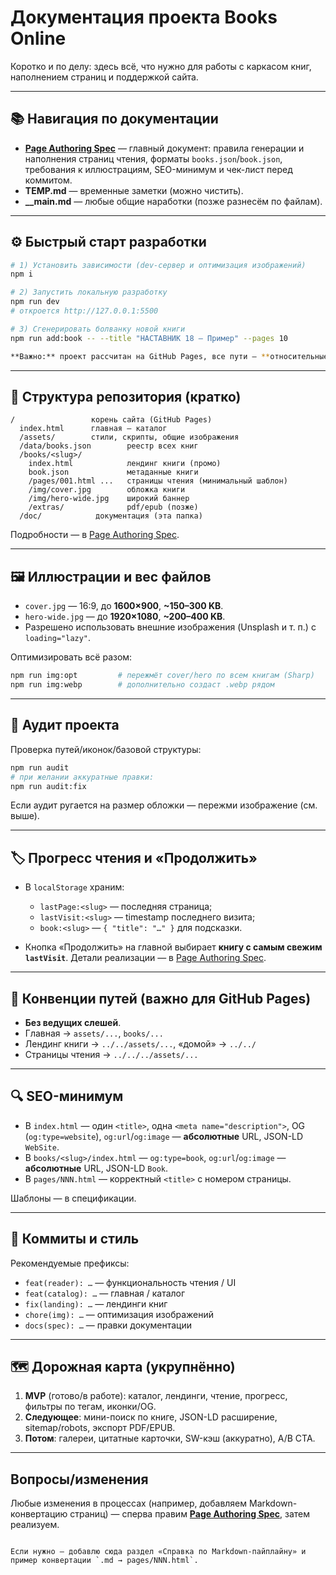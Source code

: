 # Документация проекта **Books Online**

Коротко и по делу: здесь всё, что нужно для работы с каркасом книг, наполнением страниц и поддержкой сайта.

---

## 📚 Навигация по документации

- **[Page Authoring Spec](./page-authoring-spec.md)** — главный документ: правила генерации и наполнения страниц чтения, форматы `books.json`/`book.json`, требования к иллюстрациям, SEO-минимум и чек-лист перед коммитом.
- **TEMP.md** — временные заметки (можно чистить).
- **__main.md** — любые общие наработки (позже разнесём по файлам).

---

## ⚙️ Быстрый старт разработки

```bash
# 1) Установить зависимости (dev-сервер и оптимизация изображений)
npm i

# 2) Запустить локальную разработку
npm run dev
# откроется http://127.0.0.1:5500

# 3) Сгенерировать болванку новой книги
npm run add:book -- --title "НАСТАВНИК 18 — Пример" --pages 10

**Важно:** проект рассчитан на GitHub Pages, все пути — **относительные** (без ведущего `/`). Подробнее — в спецификации.
```
---

## 🧱 Структура репозитория (кратко)

```
/                 корень сайта (GitHub Pages)
  index.html      главная — каталог
  /assets/        стили, скрипты, общие изображения
  /data/books.json        реестр всех книг
  /books/<slug>/
    index.html            лендинг книги (промо)
    book.json             метаданные книги
    /pages/001.html ...   страницы чтения (минимальный шаблон)
    /img/cover.jpg        обложка книги
    /img/hero-wide.jpg    широкий баннер
    /extras/              pdf/epub (позже)
  /doc/            документация (эта папка)
```

Подробности — в [Page Authoring Spec](./page-authoring-spec.md).

---

## 🖼️ Иллюстрации и вес файлов

* `cover.jpg` — 16:9, до **1600×900**, **\~150–300 KB**.
* `hero-wide.jpg` — до **1920×1080**, **\~200–400 KB**.
* Разрешено использовать внешние изображения (Unsplash и т. п.) с `loading="lazy"`.

Оптимизировать всё разом:

```bash
npm run img:opt         # пережмёт cover/hero по всем книгам (Sharp)
npm run img:webp        # дополнительно создаст .webp рядом
```

---

## 🔎 Аудит проекта

Проверка путей/иконок/базовой структуры:

```bash
npm run audit
# при желании аккуратные правки:
npm run audit:fix
```

Если аудит ругается на размер обложки — пережми изображение (см. выше).

---

## 🏷️ Прогресс чтения и «Продолжить»

* В `localStorage` храним:

  * `lastPage:<slug>` — последняя страница;
  * `lastVisit:<slug>` — timestamp последнего визита;
  * `book:<slug>` — `{ "title": "…" }` для подсказки.
* Кнопка «Продолжить» на главной выбирает **книгу с самым свежим `lastVisit`**.
  Детали реализации — в [Page Authoring Spec](./page-authoring-spec.md).

---

## 🧭 Конвенции путей (важно для GitHub Pages)

* **Без ведущих слешей**.
* Главная → `assets/...`, `books/...`
* Лендинг книги → `../../assets/...`, «домой» → `../../`
* Страницы чтения → `../../../assets/...`

---

## 🔍 SEO-минимум

* В `index.html` — один `<title>`, одна `<meta name="description">`, OG (`og:type=website`), `og:url`/`og:image` — **абсолютные** URL, JSON-LD `WebSite`.
* В `books/<slug>/index.html` — `og:type=book`, `og:url`/`og:image` — **абсолютные** URL, JSON-LD `Book`.
* В `pages/NNN.html` — корректный `<title>` с номером страницы.

Шаблоны — в спецификации.

---

## 🧩 Коммиты и стиль

Рекомендуемые префиксы:

* `feat(reader): …` — функциональность чтения / UI
* `feat(catalog): …` — главная / каталог
* `fix(landing): …` — лендинги книг
* `chore(img): …` — оптимизация изображений
* `docs(spec): …` — правки документации

---

## 🗺️ Дорожная карта (укрупнённо)

1. **MVP** (готово/в работе): каталог, лендинги, чтение, прогресс, фильтры по тегам, иконки/OG.
2. **Следующее**: мини-поиск по книге, JSON-LD расширение, sitemap/robots, экспорт PDF/EPUB.
3. **Потом**: галереи, цитатные карточки, SW-кэш (аккуратно), A/B CTA.

---

## Вопросы/изменения

Любые изменения в процессах (например, добавляем Markdown-конвертацию страниц) — сперва правим **[Page Authoring Spec](./page-authoring-spec.md)**, затем реализуем.

```

Если нужно — добавлю сюда раздел «Справка по Markdown-пайплайну» и пример конвертации `.md → pages/NNN.html`.
```
